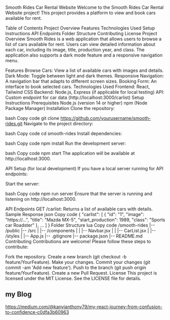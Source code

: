 Smooth Rides Car Rental Website
Welcome to the Smooth Rides Car Rental Website project! This project provides a platform to view and book cars available for rent.

Table of Contents
Project Overview
Features
Technologies Used
Setup Instructions
API Endpoints
Folder Structure
Contributing
License
Project Overview
Smooth Rides is a web application that allows users to browse a list of cars available for rent. Users can view detailed information about each car, including its image, title, production year, and class. The application also supports a dark mode feature and a responsive navigation menu.

Features
Browse Cars: View a list of available cars with images and details.
Dark Mode: Toggle between light and dark themes.
Responsive Navigation: A navigation bar that adapts to different screen sizes.
Booking Form: An interface to book selected cars.
Technologies Used
Frontend: React, Tailwind CSS
Backend: Node.js, Express (if applicable for local testing)
API: Custom endpoint for car data (http://localhost:3000/carlist)
Setup Instructions
Prerequisites
Node.js (version 14 or higher)
npm (Node Package Manager)
Installation
Clone the repository:

bash
Copy code
git clone https://github.com/yourusername/smooth-rides.git
Navigate to the project directory:

bash
Copy code
cd smooth-rides
Install dependencies:

bash
Copy code
npm install
Run the development server:

bash
Copy code
npm start
The application will be available at http://localhost:3000.

API Setup (for local development)
If you have a local server running for API endpoints:

Start the server:

bash
Copy code
npm run server
Ensure that the server is running and listening on http://localhost:3000.

API Endpoints
GET /carlist: Returns a list of available cars with details.
Sample Response
json
Copy code
{
  "carlist": [
    {
      "id": "1",
      "image": "https://...",
      "title": "Mazda MX-5",
      "start_production": 1989,
      "class": "Sports car Roadster"
    },
    ...
  ]
}
Folder Structure
lua
Copy code
/smooth-rides
|-- /public
|-- /src
|   |-- /components
|   |   |-- Navbar.jsx
|   |   |-- CarList.jsx
|   |-- /styles
|   |-- App.js
|-- .gitignore
|-- package.json
|-- README.md
Contributing
Contributions are welcome! Please follow these steps to contribute:

Fork the repository.
Create a new branch (git checkout -b feature/YourFeature).
Make your changes.
Commit your changes (git commit -am 'Add new feature').
Push to the branch (git push origin feature/YourFeature).
Create a new Pull Request.
License
This project is licensed under the MIT License. See the LICENSE file for details.

## my Blog
https://medium.com/@kanyianthony79/my-react-journey-from-confusion-to-confidence-c0dfa3b60963